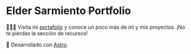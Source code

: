 # Elder Sarmiento Portfolio


👨🏽‍💻 Visita mi [portafolio](https://esarmiem-links.com/) y conoce un poco más de mí y mis proyectos. ¡No te pierdas la sección de recursos!

🚀 Desarrollado con [Astro](https://astro.build/).
